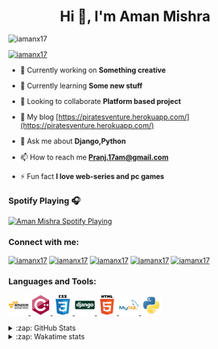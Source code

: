<h1 align="center">Hi 👋, I'm Aman Mishra</h1>
<p align="left"> <img src="https://komarev.com/ghpvc/?username=iamanx17&label=Profile%20views&color=0e75b6&style=flat" alt="iamanx17" /> </p>

<p align="left"> <a href="https://twitter.com/iamanx17" target="blank"><img src="https://img.shields.io/twitter/follow/iamanx17?logo=twitter&style=for-the-badge" alt="iamanx17" /></a> </p>

- 🔭 Currently working on **Something creative**

- 🌱 Currently learning **Some new stuff**

- 👯 Looking to collaborate **Platform based project**

- 📝 My blog [https://piratesventure.herokuapp.com/](https://piratesventure.herokuapp.com/)

- 💬 Ask me about **Django,Python**

- 📫 How to reach me **Pranj.17am@gmail.com**

- ⚡ Fun fact **I love web-series and pc games**

### Spotify Playing 🎧

[<img src="https://now-playing-codestackr.vercel.app/api/spotify-playing" alt="Aman Mishra Spotify Playing" width="350" />](https://open.spotify.com/user/31qlnhdylxhdijjt75wydzpfhtum)


<h3 align="left">Connect with me:</h3>
<p align="left">
<a href="https://twitter.com/iamanx17" target="blank"><img align="center" src="https://cdn.jsdelivr.net/npm/simple-icons@3.0.1/icons/twitter.svg" alt="iamanx17" height="30" width="40" /></a>
<a href="https://linkedin.com/in/iamanx17" target="blank"><img align="center" src="https://cdn.jsdelivr.net/npm/simple-icons@3.0.1/icons/linkedin.svg" alt="iamanx17" height="30" width="40" /></a>
<a href="https://fb.com/iamanx17" target="blank"><img align="center" src="https://cdn.jsdelivr.net/npm/simple-icons@3.0.1/icons/facebook.svg" alt="iamanx17" height="30" width="40" /></a>
<a href="https://instagram.com/iamanx17" target="blank"><img align="center" src="https://cdn.jsdelivr.net/npm/simple-icons@3.0.1/icons/instagram.svg" alt="iamanx17" height="30" width="40" /></a>
<a href="https://www.hackerrank.com/iamanx17" target="blank"><img align="center" src="https://cdn.jsdelivr.net/npm/simple-icons@3.0.1/icons/hackerrank.svg" alt="iamanx17" height="30" width="40" /></a>
</p>


<h3 align="left">Languages and Tools:</h3>
<p align="left"> <a href="https://aws.amazon.com" target="_blank"> <img src="https://raw.githubusercontent.com/devicons/devicon/master/icons/amazonwebservices/amazonwebservices-original-wordmark.svg" alt="aws" width="40" height="40"/> </a> <a href="https://www.w3schools.com/cpp/" target="_blank"> <img src="https://raw.githubusercontent.com/devicons/devicon/master/icons/cplusplus/cplusplus-original.svg" alt="cplusplus" width="40" height="40"/> </a> <a href="https://www.w3schools.com/css/" target="_blank"> <img src="https://raw.githubusercontent.com/devicons/devicon/master/icons/css3/css3-original-wordmark.svg" alt="css3" width="40" height="40"/> </a> <a href="https://www.djangoproject.com/" target="_blank"> <img src="https://raw.githubusercontent.com/devicons/devicon/master/icons/django/django-original.svg" alt="django" width="40" height="40"/> </a> <a href="https://www.w3.org/html/" target="_blank"> <img src="https://raw.githubusercontent.com/devicons/devicon/master/icons/html5/html5-original-wordmark.svg" alt="html5" width="40" height="40"/> </a> <a href="https://www.mysql.com/" target="_blank"> <img src="https://raw.githubusercontent.com/devicons/devicon/master/icons/mysql/mysql-original-wordmark.svg" alt="mysql" width="40" height="40"/> </a> <a href="https://www.python.org" target="_blank"> <img src="https://raw.githubusercontent.com/devicons/devicon/master/icons/python/python-original.svg" alt="python" width="40" height="40"/> </a> </p>


<details>
  <summary>:zap: GitHub Stats</summary>


  <img align="left" alt="Aman Mishra GitHub Stats" src="https://github-readme-stats.vercel.app/api?username=iamanx17&count_private=true" />

</details>

<details>
  <summary>:zap: Wakatime stats</summary>


  <img align="left" alt="Aman Mishra wakatime Stats" src="https://github-readme-stats.vercel.app/api/wakatime?username=iamanx17" />

</details>
